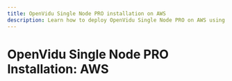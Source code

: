 ```yaml
---
title: OpenVidu Single Node PRO installation on AWS
description: Learn how to deploy OpenVidu Single Node PRO on AWS using CloudFormation
---
```


# OpenVidu Single Node PRO Installation: AWS
